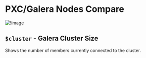 # PXC/Galera Nodes Compare

![!image](../../_images/PMM_PXC_Galera_Nodes_Compare_full.jpg)

## `$cluster` - Galera Cluster Size

Shows the number of members currently connected to the cluster.
